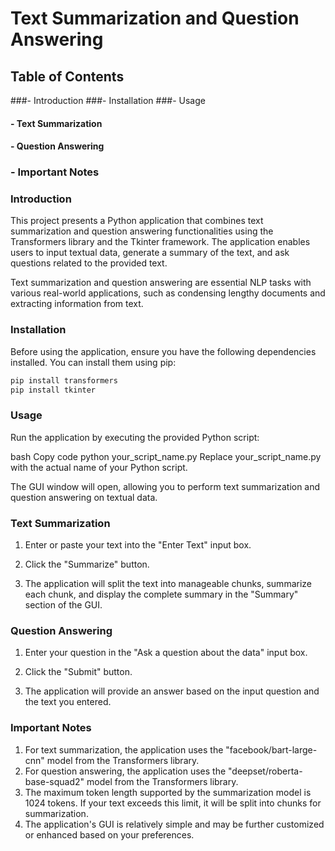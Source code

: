 # Text Summarization and Question Answering

## Table of Contents
###- Introduction
###- Installation
###- Usage
#### - Text Summarization
#### - Question Answering
### - Important Notes


### Introduction
This project presents a Python application that combines text summarization and question answering functionalities using the Transformers library and the Tkinter framework. The application enables users to input textual data, generate a summary of the text, and ask questions related to the provided text.

Text summarization and question answering are essential NLP tasks with various real-world applications, such as condensing lengthy documents and extracting information from text.

### Installation
Before using the application, ensure you have the following dependencies installed. You can install them using pip:

```python
pip install transformers
pip install tkinter
```
### Usage
Run the application by executing the provided Python script:

bash
Copy code
python your_script_name.py
Replace your_script_name.py with the actual name of your Python script.

The GUI window will open, allowing you to perform text summarization and question answering on textual data.

### Text Summarization
1. Enter or paste your text into the "Enter Text" input box.

2. Click the "Summarize" button.

3. The application will split the text into manageable chunks, summarize each chunk, and display the complete summary in the "Summary" section of the GUI.

### Question Answering
1. Enter your question in the "Ask a question about the data" input box.

2. Click the "Submit" button.

3. The application will provide an answer based on the input question and the text you entered.

### Important Notes
1. For text summarization, the application uses the "facebook/bart-large-cnn" model from the Transformers library.
2. For question answering, the application uses the "deepset/roberta-base-squad2" model from the Transformers library.
3. The maximum token length supported by the summarization model is 1024 tokens. If your text exceeds this limit, it will be split into chunks for summarization.
4. The application's GUI is relatively simple and may be further customized or enhanced based on your preferences.

































